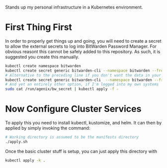 Stands up my personal infrastructure in a Kubernetes environment.

# First Thing First

In order to properly get things up and going, you will need to create a secret to allow
the external secrets to log into BitWarden Password Manager. For obvious reasont this
cannot be safely added to this repository. As such, it is suggested you create this
manually.

```bash
kubectl create namespace bitwarden
kubectl create secret generic bitwarden-cli --namespace bitwarden --from-literal=BW_USERNAME=my_username --from-literal=BW_PASSWORD=my_password
# Alternative to the preceding line if you don't want the data in your shell history
kubectl create secret generic bitwarden-cli  --namespace bitwarden --from-file=./BW_USERNAME.txt --from-file=./BW_PASSWORD.txt
# And yet an entirely other option, if I'm logged into my own systems
sudo cat /run/agenix/bw_secret | kubectl apply -f -
```

# Now Configure Cluster Services

To apply this you need to install kubectl, kustomize, and helm. It can then by applied
by simply invoking the command:

```bash
# Working directory is assumed to be the manifests directory
./apply.sh
```

Once the basic cluster stuff is setup, you can just apply this directory with

```bash
kubectl apply -k .
```

